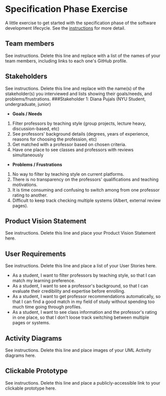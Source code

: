 # Specification Phase Exercise

A little exercise to get started with the specification phase of the software development lifecycle. See the [instructions](instructions.md) for more detail.

## Team members

See instructions. Delete this line and replace with a list of the names of your team members, including links to each one's GitHub profile.

## Stakeholders

See instructions. Delete this line and replace with the name(s) of the stakeholder(s) you interviewed and lists showing their goals/needs, and problems/frustrations.
###Stakeholder 1: Diana Pujals (NYU Student, undergraduate, junior)
- **Goals / Needs**
 1. Filter professors by teaching style (group projects, lecture heavy, discussion-based, etc)
 2. See professors' background details (degrees, years of experience, reasons for choosing the profession, etc)
 3. Get matched with a professor based on chosen criteria.
 4. Have one place to see classes and professors with reviews simultaneously

- **Problems / Frustrations**
 1. No way to filter by teaching style on current platforms.
 2. There is no transparency on the professors' qualifications and teaching motivations.
 3. It is time consuming and confusing to switch among from one professor rating to another.
 4. Difficult to keep track checking multiple systems (Albert, external review pages).

## Product Vision Statement

See instructions. Delete this line and place your Product Vision Statement here.

## User Requirements

See instructions. Delete this line and place a list of your User Stories here.
- As a student, I want to filter professors by teaching style, so that I can match my learning preference.
- As a student, I want to see a professor's background, so that I can evaluate their credibility and expertise before enrolling.
- As a student, I want to get professor recommendations automatically, so that I can find a good match in my field of study without spending too much time going through profiles.
- As a student, I want to see class information and the professor's rating in one place, so that I don't loose track switching between multiple pages or systems.

## Activity Diagrams

See instructions. Delete this line and place images of your UML Activity diagrams here.

## Clickable Prototype

See instructions. Delete this line and place a publicly-accessible link to your clickable prototype here.
